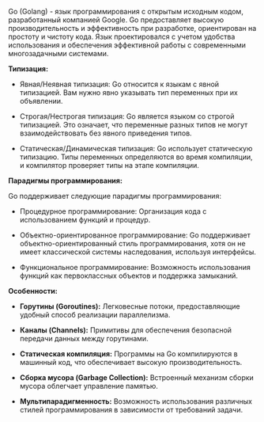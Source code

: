 Go (Golang) - язык программирования с открытым исходным кодом, разработанный компанией Google. Go предоставляет высокую производительность и эффективность при разработке, ориентирован на простоту и чистоту кода. Язык проектировался с учетом удобства использования и обеспечения эффективной работы с современными многозадачными системами.

**Типизация:**

* Явная/Неявная типизация: Go относится к языкам с явной типизацией. Вам нужно явно указывать тип переменных при их объявлении.

* Строгая/Нестрогая типизация: Go является языком со строгой типизацией. Это означает, что переменные разных типов не могут взаимодействовать без явного приведения типов.

* Статическая/Динамическая типизация: Go использует статическую типизацию. Типы переменных определяются во время компиляции, и компилятор проверяет типы на этапе компиляции.

**Парадигмы программирования:**

Go поддерживает следующие парадигмы программирования:

* Процедурное программирование: Организация кода с использованием функций и процедур.

* Объектно-ориентированное программирование: Go поддерживает объектно-ориентированный стиль программирования, хотя он не имеет классической системы наследования, используя интерфейсы.

* Функциональное программирование: Возможность использования функций как первоклассных объектов и поддержка замыканий.

**Особенности:**

* **Горутины (Goroutines):** Легковесные потоки, предоставляющие удобный способ реализации параллелизма.

* **Каналы (Channels):** Примитивы для обеспечения безопасной передачи данных между горутинами.

* **Статическая компиляция:** Программы на Go компилируются в машинный код, что обеспечивает высокую производительность.

* **Сборка мусора (Garbage Collection):** Встроенный механизм сборки мусора облегчает управление памятью.

* **Мультипарадигменность:** Возможность использования различных стилей программирования в зависимости от требований задачи.
